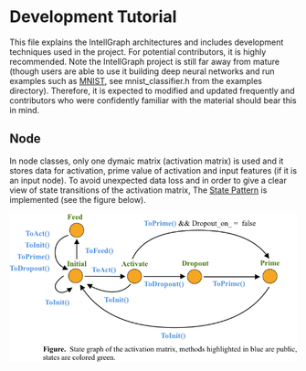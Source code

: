 # Development Tutorial
This file explains the IntellGraph architectures and includes development techniques used in the project. For potential contributors, it is highly recommended. Note the IntellGraph project is still far away from mature
(though users are able to use it building deep neural networks and run examples such as [MNIST](http://yann.lecun.com/exdb/mnist/index.html), see mnist_classifier.h from the examples directory). Therefore, it is expected to modified and updated frequently and contributors who were confidently familiar with the material should bear this in mind.


## Node
In node classes, only one dymaic matrix (activation matrix) is used and it stores data for activation, prime value of activation and input features (if it is an input node). To avoid unexpected data loss and in order to give a clear view of state transitions of the activation matrix, The [State Pattern](https://en.wikipedia.org/wiki/State_pattern) is implemented (see the figure below).


![alt text](doc/development_1.png "Logo Title Text 1")